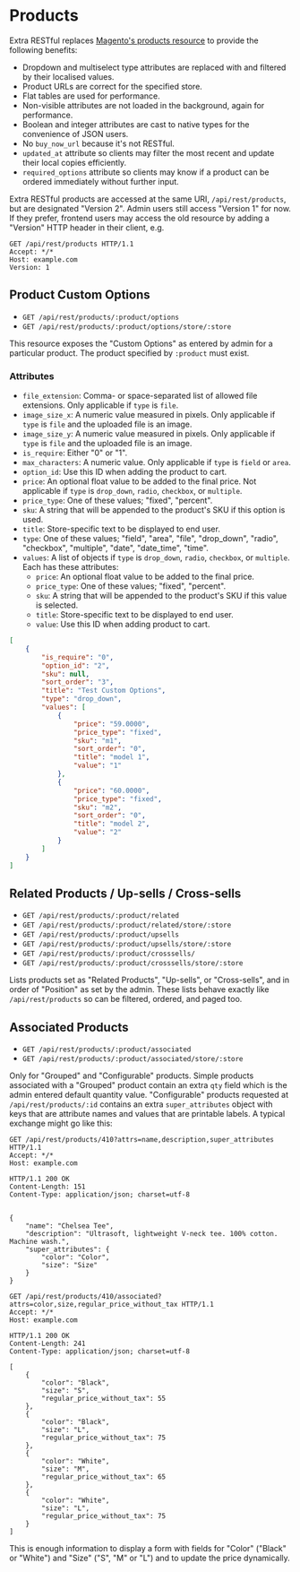 # Products

Extra RESTful replaces [Magento's products resource](http://devdocs.magento.com/guides/m1x/api/rest/Resources/Products/products.html) to provide the following benefits:

- Dropdown and multiselect type attributes are replaced with and filtered by their localised values.
- Product URLs are correct for the specified store.
- Flat tables are used for performance.
- Non-visible attributes are not loaded in the background, again for performance.
- Boolean and integer attributes are cast to native types for the convenience of JSON users.
- No `buy_now_url` because it's not RESTful.
- `updated_at` attribute so clients may filter the most recent and update their local copies efficiently.
- `required_options` attribute so clients may know if a product can be ordered immediately without further input.

Extra RESTful products are accessed at the same URI, `/api/rest/products`, but are designated "Version 2".
Admin users still access "Version 1" for now.
If they prefer, frontend users may access the old resource by adding a "Version" HTTP header in their client, e.g.

```http
GET /api/rest/products HTTP/1.1
Accept: */*
Host: example.com
Version: 1
```

## Product Custom Options

- `GET /api/rest/products/:product/options`
- `GET /api/rest/products/:product/options/store/:store`

This resource exposes the "Custom Options" as entered by admin for a particular product.
The product specified by `:product` must exist.

### Attributes

- `file_extension`: Comma- or space-separated list of allowed file extensions. Only applicable if `type` is `file`.
- `image_size_x`: A numeric value measured in pixels.  Only applicable if `type` is `file` and the uploaded file is an image.
- `image_size_y`: A numeric value measured in pixels.  Only applicable if `type` is `file` and the uploaded file is an image.
- `is_require`: Either "0" or "1".
- `max_characters`: A numeric value.  Only applicable if `type` is `field` or `area`.
- `option_id`: Use this ID when adding the product to cart.
- `price`: An optional float value to be added to the final price.  Not applicable if `type` is `drop_down`, `radio`, `checkbox`, or `multiple`.
- `price_type`: One of these values; "fixed", "percent".
- `sku`: A string that will be appended to the product's SKU if this option is used.
- `title`: Store-specific text to be displayed to end user.
- `type`: One of these values; "field", "area", "file", "drop_down", "radio", "checkbox", "multiple", "date", "date_time", "time".
- `values`: A list of objects if `type` is `drop_down`, `radio`, `checkbox`, or `multiple`.  Each has these attributes:
  - `price`: An optional float value to be added to the final price.
  - `price_type`: One of these values; "fixed", "percent".
  - `sku`: A string that will be appended to the product's SKU if this value is selected.
  - `title`: Store-specific text to be displayed to end user.
  - `value`: Use this ID when adding product to cart.

```json
[
    {
        "is_require": "0",
        "option_id": "2",
        "sku": null,
        "sort_order": "3",
        "title": "Test Custom Options",
        "type": "drop_down",
        "values": [
            {
                "price": "59.0000",
                "price_type": "fixed",
                "sku": "m1",
                "sort_order": "0",
                "title": "model 1",
                "value": "1"
            },
            {
                "price": "60.0000",
                "price_type": "fixed",
                "sku": "m2",
                "sort_order": "0",
                "title": "model 2",
                "value": "2"
            }
        ]
    }
]
```

## Related Products / Up-sells / Cross-sells

- `GET /api/rest/products/:product/related`
- `GET /api/rest/products/:product/related/store/:store`
- `GET /api/rest/products/:product/upsells`
- `GET /api/rest/products/:product/upsells/store/:store`
- `GET /api/rest/products/:product/crosssells/`
- `GET /api/rest/products/:product/crosssells/store/:store`

Lists products set as "Related Products", "Up-sells", or "Cross-sells", and in order of "Position" as set by the admin.
These lists behave exactly like `/api/rest/products` so can be filtered, ordered, and paged too.

## Associated Products

- `GET /api/rest/products/:product/associated`
- `GET /api/rest/products/:product/associated/store/:store`

Only for "Grouped" and "Configurable" products.
Simple products associated with a "Grouped" product contain an extra `qty` field which is the admin entered default quantity value.
"Configurable" products requested at `/api/rest/products/:id` contains an extra `super_attributes` object with keys that are attribute names and values that are printable labels.  A typical exchange might go like this:

```
GET /api/rest/products/410?attrs=name,description,super_attributes HTTP/1.1
Accept: */*
Host: example.com

HTTP/1.1 200 OK
Content-Length: 151
Content-Type: application/json; charset=utf-8


{
    "name": "Chelsea Tee",
    "description": "Ultrasoft, lightweight V-neck tee. 100% cotton. Machine wash.",
    "super_attributes": {
        "color": "Color",
        "size": "Size"
    }
}

GET /api/rest/products/410/associated?attrs=color,size,regular_price_without_tax HTTP/1.1
Accept: */*
Host: example.com

HTTP/1.1 200 OK
Content-Length: 241
Content-Type: application/json; charset=utf-8

[
    {
        "color": "Black",
        "size": "S",
        "regular_price_without_tax": 55
    },
    {
        "color": "Black",
        "size": "L",
        "regular_price_without_tax": 75
    },
    {
        "color": "White",
        "size": "M",
        "regular_price_without_tax": 65
    },
    {
        "color": "White",
        "size": "L",
        "regular_price_without_tax": 75
    }
]
```

This is enough information to display a form with fields for "Color" ("Black" or "White") and "Size" ("S", "M" or "L") and to update the price dynamically.
